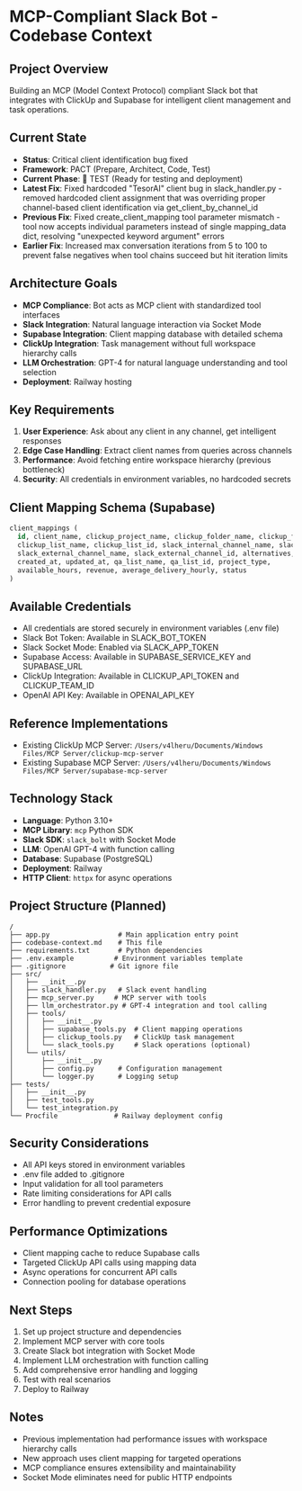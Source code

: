 # MCP-Compliant Slack Bot - Codebase Context

## Project Overview
Building an MCP (Model Context Protocol) compliant Slack bot that integrates with ClickUp and Supabase for intelligent client management and task operations.

## Current State
- **Status**: Critical client identification bug fixed
- **Framework**: PACT (Prepare, Architect, Code, Test)
- **Current Phase**: 🧪 TEST (Ready for testing and deployment)
- **Latest Fix**: Fixed hardcoded "TesorAI" client bug in slack_handler.py - removed hardcoded client assignment that was overriding proper channel-based client identification via get_client_by_channel_id
- **Previous Fix**: Fixed create_client_mapping tool parameter mismatch - tool now accepts individual parameters instead of single mapping_data dict, resolving "unexpected keyword argument" errors
- **Earlier Fix**: Increased max conversation iterations from 5 to 100 to prevent false negatives when tool chains succeed but hit iteration limits

## Architecture Goals
- **MCP Compliance**: Bot acts as MCP client with standardized tool interfaces
- **Slack Integration**: Natural language interaction via Socket Mode
- **Supabase Integration**: Client mapping database with detailed schema
- **ClickUp Integration**: Task management without full workspace hierarchy calls
- **LLM Orchestration**: GPT-4 for natural language understanding and tool selection
- **Deployment**: Railway hosting

## Key Requirements
1. **User Experience**: Ask about any client in any channel, get intelligent responses
2. **Edge Case Handling**: Extract client names from queries across channels
3. **Performance**: Avoid fetching entire workspace hierarchy (previous bottleneck)
4. **Security**: All credentials in environment variables, no hardcoded secrets

## Client Mapping Schema (Supabase)
```sql
client_mappings (
  id, client_name, clickup_project_name, clickup_folder_name, clickup_folder_id,
  clickup_list_name, clickup_list_id, slack_internal_channel_name, slack_internal_channel_id,
  slack_external_channel_name, slack_external_channel_id, alternatives, notes,
  created_at, updated_at, qa_list_name, qa_list_id, project_type,
  available_hours, revenue, average_delivery_hourly, status
)
```

## Available Credentials
- All credentials are stored securely in environment variables (.env file)
- Slack Bot Token: Available in SLACK_BOT_TOKEN
- Slack Socket Mode: Enabled via SLACK_APP_TOKEN
- Supabase Access: Available in SUPABASE_SERVICE_KEY and SUPABASE_URL
- ClickUp Integration: Available in CLICKUP_API_TOKEN and CLICKUP_TEAM_ID
- OpenAI API Key: Available in OPENAI_API_KEY

## Reference Implementations
- Existing ClickUp MCP Server: `/Users/v4lheru/Documents/Windows Files/MCP Server/clickup-mcp-server`
- Existing Supabase MCP Server: `/Users/v4lheru/Documents/Windows Files/MCP Server/supabase-mcp-server`

## Technology Stack
- **Language**: Python 3.10+
- **MCP Library**: `mcp` Python SDK
- **Slack SDK**: `slack_bolt` with Socket Mode
- **LLM**: OpenAI GPT-4 with function calling
- **Database**: Supabase (PostgreSQL)
- **Deployment**: Railway
- **HTTP Client**: `httpx` for async operations

## Project Structure (Planned)
```
/
├── app.py                 # Main application entry point
├── codebase-context.md    # This file
├── requirements.txt       # Python dependencies
├── .env.example          # Environment variables template
├── .gitignore           # Git ignore file
├── src/
│   ├── __init__.py
│   ├── slack_handler.py   # Slack event handling
│   ├── mcp_server.py     # MCP server with tools
│   ├── llm_orchestrator.py # GPT-4 integration and tool calling
│   ├── tools/
│   │   ├── __init__.py
│   │   ├── supabase_tools.py  # Client mapping operations
│   │   ├── clickup_tools.py   # ClickUp task management
│   │   └── slack_tools.py     # Slack operations (optional)
│   └── utils/
│       ├── __init__.py
│       ├── config.py      # Configuration management
│       └── logger.py      # Logging setup
├── tests/
│   ├── __init__.py
│   ├── test_tools.py
│   └── test_integration.py
└── Procfile              # Railway deployment config
```

## Security Considerations
- All API keys stored in environment variables
- .env file added to .gitignore
- Input validation for all tool parameters
- Rate limiting considerations for API calls
- Error handling to prevent credential exposure

## Performance Optimizations
- Client mapping cache to reduce Supabase calls
- Targeted ClickUp API calls using mapping data
- Async operations for concurrent API calls
- Connection pooling for database operations

## Next Steps
1. Set up project structure and dependencies
2. Implement MCP server with core tools
3. Create Slack bot integration with Socket Mode
4. Implement LLM orchestration with function calling
5. Add comprehensive error handling and logging
6. Test with real scenarios
7. Deploy to Railway

## Notes
- Previous implementation had performance issues with workspace hierarchy calls
- New approach uses client mapping for targeted operations
- MCP compliance ensures extensibility and maintainability
- Socket Mode eliminates need for public HTTP endpoints
